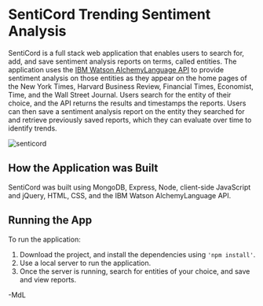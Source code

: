 # SentiCord Trending Sentiment Analysis

SentiCord is a full stack web application that enables users to search for, add, and save sentiment analysis reports on terms, called entities. The application uses the [IBM Watson AlchemyLanguage API](https://www.ibm.com/watson/developercloud/alchemy-language/api/v1/#authentication) to provide sentiment analysis on those entities as they appear on the home pages of the New York Times, Harvard Business Review, Financial Times, Economist, Time, and the Wall Street Journal. Users search for the entity of their choice, and the API returns the results and timestamps the reports. Users can then save a sentiment analysis report on the entity they searched for and retrieve previously saved reports, which they can evaluate over time to identify trends. 

![senticord](https://user-images.githubusercontent.com/20372858/29742466-be798c52-8a4d-11e7-9677-62d831e2f99b.png)

## How the Application was Built

SentiCord was built using MongoDB, Express, Node, client-side JavaScript and jQuery, HTML, CSS, and the IBM Watson AlchemyLanguage API. 

## Running the App

To run the application: 

1. Download the project, and install the dependencies using ```'npm install'```.
2. Use a local server to run the application. 
3. Once the server is running, search for entities of your choice, and save and view reports. 

-MdL